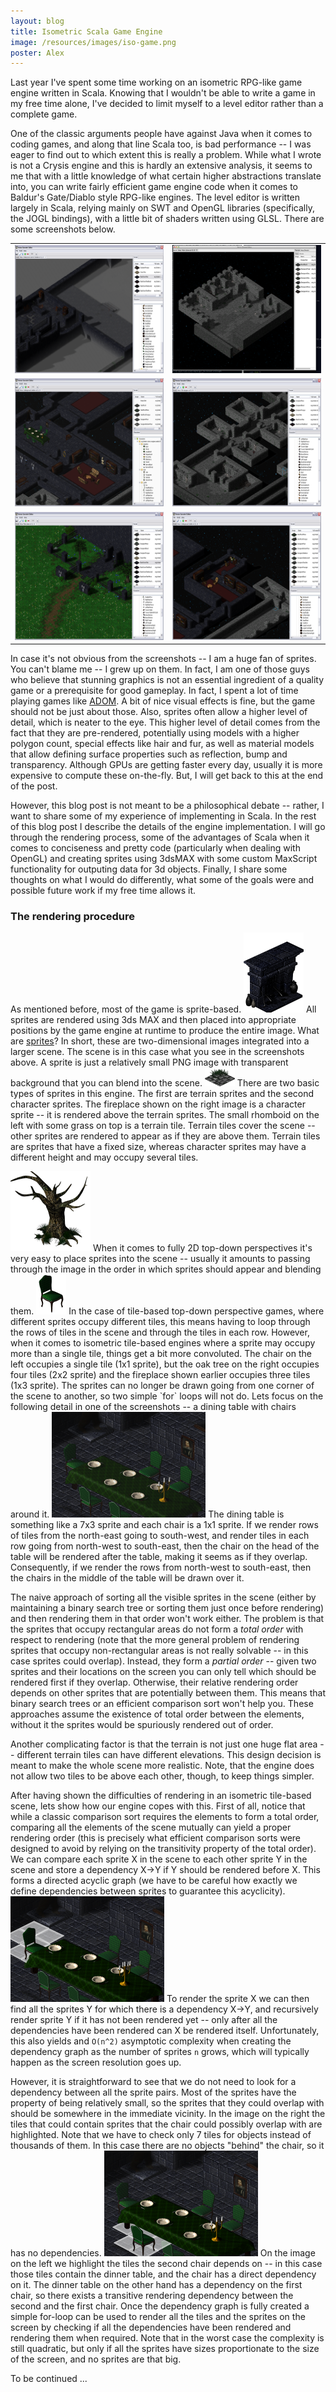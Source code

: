 ```yaml
---
layout: blog
title: Isometric Scala Game Engine
image: /resources/images/iso-game.png
poster: Alex
---
```


Last year I've spent some time working on an isometric RPG-like game engine written in Scala.
Knowing that I wouldn't be able to write a game in my free time alone,
I've decided to limit myself to a level editor rather than a complete game.

One of the classic arguments people have against Java when it comes to coding games, and along that line Scala too,
is bad performance -- I was eager to find out to which extent this is really a problem.
While what I wrote is not a Crysis engine and this is hardly an extensive analysis,
it seems to me that with a little knowledge of what certain higher abstractions translate into,
you can write fairly efficient game engine code when it comes to Baldur's Gate/Diablo style RPG-like engines.
The level editor is written largely in Scala, relying mainly on SWT and OpenGL libraries
(specifically, the JOGL bindings), with a little bit of shaders written using GLSL.
There are some screenshots below.

<table>
<tr>
<td><a href="/resources/images/dungeon1.png">
  <img src="/resources/images/dungeon1-small.png" height="205px" width="320px" class="image"></img>
</a></td>
<td><a href="/resources/images/dungeon2.png">
  <img src="/resources/images/dungeon2-small.png" height="205px" width="320px" class="image"></img>
</a></td>
</tr>
<tr>
<td><a href="/resources/images/dungeon3.png">
  <img src="/resources/images/dungeon3-small.png" height="205px" width="320px" class="image"></img>
</a></td>
<td><a href="/resources/images/dungeon4.png">
  <img src="/resources/images/dungeon4-small.png" height="205px" width="320px" class="image"></img>
</a></td>
</tr>
<tr>
<td><a href="/resources/images/dungeon5.png">
  <img src="/resources/images/dungeon5-small.png" height="205px" width="320px" class="image"/>
</a></td>
<td><a href="/resources/images/dungeon6.png">
  <img src="/resources/images/dungeon6-small.png" height="205px" width="320px" class="image"/>
</a></td>
</tr>
</table>

In case it's not obvious from the screenshots -- I am a huge fan of sprites.
You can't blame me -- I grew up on them.
In fact, I am one of those guys who believe that stunning graphics is not an essential
ingredient of a quality game or a prerequisite for good gameplay.
In fact, I spent a lot of time playing games like [ADOM](http://www.ancientdomainsofmystery.com/2011/07/jade013-sneak-preview.html).
A bit of nice visual effects is fine, but the game should not be just about those.
Also, sprites often allow a higher level of detail, which is neater to the eye.
This higher level of detail comes from the fact that they are pre-rendered, potentially
using models with a higher polygon count, special effects like hair and fur, as well
as material models that allow defining surface properties such as reflection, bump
and transparency.
Although GPUs are getting faster every day, usually it is more expensive to compute these on-the-fly.
But, I will get back to this at the end of the post.

However, this blog post is not meant to be a philosophical debate -- rather, I want to share
some of my experience of implementing in Scala.
In the rest of this blog post I describe the details of the engine implementation.
I will go through the rendering process, some of the advantages of Scala when it comes
to conciseness and pretty code (particularly when dealing with OpenGL) and creating sprites
using 3dsMAX with some custom MaxScript functionality for outputing data for 3d objects.
Finally, I share some thoughts on what I would do differently, what some of the goals were
and possible future work if my free time allows it.

### The rendering procedure

As mentioned before, most of the game is sprite-based.
<img src="/resources/images/org.brijest.storm.engine.model.characters.castle.FireplaceLeft.png" class="imageinlineright transparent"/>
All sprites are rendered using 3ds MAX and then placed into appropriate positions by the
game engine at runtime to produce the entire image.
What are <a href="http://en.wikipedia.org/wiki/Sprite_(computer_graphics)">sprites</a>?
In short, these are two-dimensional images integrated into a larger scene.
The scene is in this case what you see in the screenshots above.
A sprite is just a relatively small PNG image with transparent background that you can blend into the scene.
<img src="/resources/images/org.brijest.storm.engine.model.DungeonMoss.png" class="imageinline transparent"/>
There are two basic types of sprites in this engine.
The first are terrain sprites and the second character sprites.
The fireplace shown on the right image is a character sprite -- it is rendered above the terrain sprites.
The small rhomboid on the left with some grass on top is a terrain tile.
Terrain tiles cover the scene -- other sprites are rendered to appear as if they are above them.
Terrain tiles are sprites that have a fixed size, whereas character sprites may have a different height
and may occupy several tiles.

<img src="/resources/images/org.brijest.storm.engine.model.characters.tree.OldOak.png" class="imageinlineright transparent"/>
When it comes to fully 2D top-down perspectives it's very easy to place sprites into the
scene -- usually it amounts to passing through the image in the order in which sprites should appear
and blending them.
<img src="/resources/images/org.brijest.storm.engine.model.characters.castle.DiningChairWest.png" class="imageinline transparent"/>
In the case of tile-based top-down perspective games, where different sprites occupy different tiles, this means having to loop
through the rows of tiles in the scene and through the tiles in each row.
However, when it comes to isometric tile-based engines where a sprite may occupy more than a single
tile, things get a bit more convoluted.
The chair on the left occupies a single tile (1x1 sprite),
but the oak tree on the right occupies four tiles (2x2 sprite)
and the fireplace shown earlier occupies three tiles (1x3 sprite).
The sprites can no longer be drawn going from one corner of the scene to another,
so two simple `for` loops will not do.
Lets focus on the following detail in one of the screenshots -- a dining table with chairs around it.
<img src="/resources/images/dining-table.png" class="imageinline"/>
The dining table is something like a 7x3 sprite and each chair is a 1x1 sprite.
If we render rows of tiles from the north-east going to south-west, and render tiles in each
row going from north-west to south-east, then the chair on the head of the table will be rendered
after the table, making it seems as if they overlap.
Consequently, if we render the rows from north-west to south-east, then the chairs in the middle
of the table will be drawn over it.

The naive approach of sorting all the visible sprites in the scene (either by maintaining a binary
search tree or sorting them just once before rendering) and then rendering them in that order
won't work either.
The problem is that the sprites that occupy rectangular areas do not form a *total order* with respect to rendering
(note that the more general problem of rendering sprites that occupy non-rectangular areas is not
really solvable -- in this case sprites could overlap).
Instead, they form a *partial order* -- given two sprites and their locations on the screen
you can only tell which should be rendered first if they overlap.
Otherwise, their relative rendering order depends on other sprites that are potentially between them.
This means that binary search trees or an efficient comparison sort won't help you.
These approaches assume the existence of total order between the elements,
without it the sprites would be spuriously rendered out of order.

Another complicating factor is that the terrain is not just one huge flat area -- different terrain tiles can have different elevations.
This design decision is meant to make the whole scene more realistic.
Note, that the engine does not allow two tiles to be above each other, though, to keep things simpler.

After having shown the difficulties of rendering in an isometric tile-based scene, lets show how our engine copes with this.
First of all, notice that while a classic comparison sort requires the elements to form a total order, comparing all the elements of the scene mutually can yield a proper rendering order (this is precisely what efficient comparison sorts were designed to avoid by relying on the transitivity property of the total order).
We can compare each sprite X in the scene to each other sprite Y in the scene and store a dependency X->Y if Y should be rendered before X.
This forms a directed acyclic graph (we have to be careful how exactly we define dependencies between sprites to guarantee this acyclicity).
<img src="/resources/images/dining-table-2.png" class="imageinlineright"/>
To render the sprite X we can then find all the sprites Y for which there is a dependency X->Y, and recursively render sprite Y if it has not been rendered yet -- only after all the dependencies have been rendered can X be rendered itself.
Unfortunately, this also yields and `O(n^2)` asymptotic complexity when creating the dependency graph as the number of sprites `n` grows, which will typically happen as the screen resolution goes up.

However, it is straightforward to see that we do not need to look for a dependency between all the sprite pairs.
Most of the sprites have the property of being relatively small, so the sprites that they could overlap with should be somewhere in the immediate vicinity.
In the image on the right the tiles that could contain sprites that the chair could possibly overlap with are highlighted.
Note that we have to check only 7 tiles for objects instead of thousands of them.
In this case there are no objects "behind" the chair, so it has no dependencies.
<img src="/resources/images/dining-table-3.png" class="imageinline"/>
On the image on the left we highlight the tiles the second chair depends on -- in this case those tiles contain the dinner table, and the chair has a direct dependency on it.
The dinner table on the other hand has a dependency on the first chair, so there exists a transitive rendering dependency between the second and the first chair.
Once the dependency graph is fully created a simple for-loop can be used to render all the tiles and the sprites on the screen by checking if all the dependencies have been rendered and rendering them when required.
Note that in the worst case the complexity is still quadratic, but only if all the sprites have sizes proportionate to the size of the screen, and no sprites are that big.

To be continued ...

<!--
about the architecture - how do we render

on opengl wrapper

future - radiosity or something similar

future - fully 3d
- sprites are cumbersome
- shaders allow procedural materials that look just as good

future - reactive framework for encoding game rules

future - more than just the editor
-->



